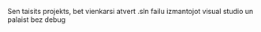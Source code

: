 Sen taisits projekts, bet vienkarsi atvert .sln failu izmantojot visual studio un palaist bez debug
